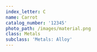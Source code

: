 ```yaml
---
index_letter: C
name: Carrot
catalog_number: '12345'
photo_path: /images/material.png
class: Metals
subclass: 'Metals: Alloy'
---
```


